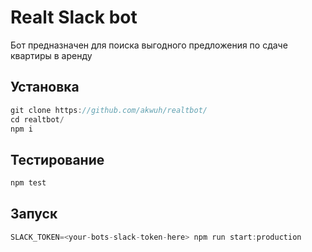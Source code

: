 # Realt Slack bot

Бот предназначен для поиска выгодного предложения по сдаче квартиры в аренду

## Установка

```javascript
git clone https://github.com/akwuh/realtbot/
cd realtbot/
npm i
```

## Тестирование

```javascript
npm test
```


## Запуск

```javascript
SLACK_TOKEN=<your-bots-slack-token-here> npm run start:production
```
